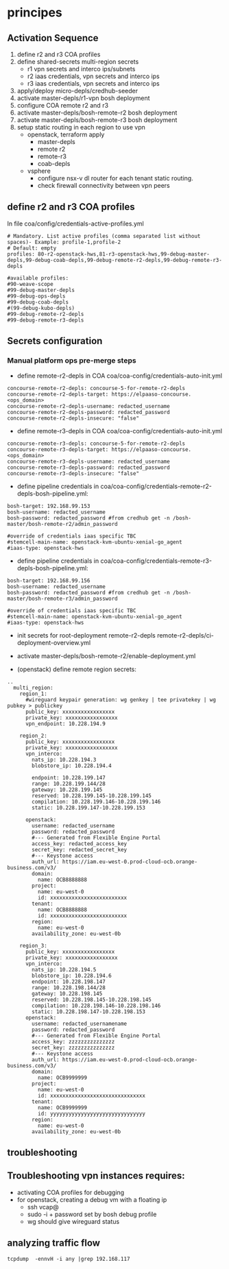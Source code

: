 # principes

## Activation Sequence 
  1. define r2 and r3 COA profiles
  2. define shared-secrets multi-region secrets
      - r1 vpn secrets and interco ips/subnets
      - r2 iaas credentials, vpn secrets and interco ips 
      - r3 iaas credentials, vpn secrets and interco ips
  3. apply/deploy micro-depls/credhub-seeder
  4. activate master-depls/r1-vpn bosh deployment
  5. configure COA remote r2 and r3
  6. activate master-depls/bosh-remote-r2 bosh deployment
  7. activate master-depls/bosh-remote-r3 bosh deployment
  8. setup static routing in each region to use vpn
      - openstack, terraform apply
        - master-depls
        - remote r2
        - remote-r3
        - coab-depls
      - vsphere
        - configure nsx-v dl router for each tenant static routing.
        - check firewall connectivity between vpn peers

## define r2 and r3 COA profiles
In file coa/config/credentials-active-profiles.yml
```
# Mandatory. List active profiles (comma separated list without spaces)- Example: profile-1,profile-2 
# Default: empty 
profiles: 80-r2-openstack-hws,81-r3-openstack-hws,99-debug-master-depls,99-debug-coab-depls,99-debug-remote-r2-depls,99-debug-remote-r3-depls

#available profiles:
#90-weave-scope
#99-debug-master-depls
#99-debug-ops-depls
#99-debug-coab-depls
#(99-debug-kubo-depls)
#99-debug-remote-r2-depls
#99-debug-remote-r3-depls

```

## Secrets configuration

### Manual platform ops pre-merge steps
- define remote-r2-depls in COA coa/coa-config/credentials-auto-init.yml

```
concourse-remote-r2-depls: concourse-5-for-remote-r2-depls
concourse-remote-r2-depls-target: https://elpaaso-concourse.<ops_domain>
concourse-remote-r2-depls-username: redacted_username
concourse-remote-r2-depls-password: redacted_password
concourse-remote-r2-depls-insecure: "false"

```

- define remote-r3-depls in COA coa/coa-config/credentials-auto-init.yml
```
concourse-remote-r3-depls: concourse-5-for-remote-r2-depls
concourse-remote-r3-depls-target: https://elpaaso-concourse.<ops_domain>
concourse-remote-r3-depls-username: redacted_username
concourse-remote-r3-depls-password: redacted_password
concourse-remote-r3-depls-insecure: "false"
```

- define pipeline credentials in coa/coa-config/credentials-remote-r2-depls-bosh-pipeline.yml:
```
bosh-target: 192.168.99.153
bosh-username: redacted_username
bosh-password: redacted_password #from credhub get -n /bosh-master/bosh-remote-r2/admin_password

#override of credentials iaas specific TBC
#stemcell-main-name: openstack-kvm-ubuntu-xenial-go_agent
#iaas-type: openstack-hws
```

- define pipeline credentials in coa/coa-config/credentials-remote-r3-depls-bosh-pipeline.yml:
```
bosh-target: 192.168.99.156
bosh-username: redacted_username
bosh-password: redacted_password #from credhub get -n /bosh-master/bosh-remote-r3/admin_password

#override of credentials iaas specific TBC
#stemcell-main-name: openstack-kvm-ubuntu-xenial-go_agent
#iaas-type: openstack-hws
```

- init secrets for root-deployment remote-r2-depls remote-r2-depls/ci-deployment-overview.yml

- activate master-depls/bosh-remote-r2/enable-deployment.yml

- (openstack) define remote region secrets:

```
..
  multi_region:
    region_1:
      #wireguard keypair generation: wg genkey | tee privatekey | wg pubkey > publickey
      public_key: xxxxxxxxxxxxxxxxx
      private_key: xxxxxxxxxxxxxxxxx
      vpn_endpoint: 10.228.194.9

    region_2:
      public_key: xxxxxxxxxxxxxxxxx
      private_key: xxxxxxxxxxxxxxxxx
      vpn_interco:
        nats_ip: 10.228.194.3
        blobstore_ip: 10.228.194.4
        
        endpoint: 10.228.199.147
        range: 10.228.199.144/28
        gateway: 10.228.199.145
        reserved: 10.228.199.145-10.228.199.145
        compilation: 10.228.199.146-10.228.199.146
        static: 10.228.199.147-10.228.199.153

      openstack:
        username: redacted_username
        password: redacted_password
        #--- Generated from Flexible Engine Portal
        access_key: redacted_access_key
        secret_key: redacted_secret_key
        #--- Keystone access
        auth_url: https://iam.eu-west-0.prod-cloud-ocb.orange-business.com/v3/
        domain:
          name: OCB8888888
        project:
          name: eu-west-0
          id: xxxxxxxxxxxxxxxxxxxxxxxxx
        tenant:
          name: OCB8888888
          id: xxxxxxxxxxxxxxxxxxxxxxxxx
        region:
          name: eu-west-0
        availability_zone: eu-west-0b

    region_3:
      public_key: xxxxxxxxxxxxxxxxx
      private_key: xxxxxxxxxxxxxxxxx
      vpn_interco:
        nats_ip: 10.228.194.5
        blobstore_ip: 10.228.194.6
        endpoint: 10.228.198.147
        range: 10.228.198.144/28
        gateway: 10.228.198.145
        reserved: 10.228.198.145-10.228.198.145
        compilation: 10.228.198.146-10.228.198.146
        static: 10.228.198.147-10.228.198.153
      openstack:
        username: redacted_usernamename
        password: redacted_password
        #--- Generated from Flexible Engine Portal
        access_key: zzzzzzzzzzzzzzz
        secret_key: zzzzzzzzzzzzzzz
        #--- Keystone access
        auth_url: https://iam.eu-west-0.prod-cloud-ocb.orange-business.com/v3/
        domain:
          name: OCB9999999
        project:
          name: eu-west-0
          id: xxxxxxxxxxxxxxxxxxxxxxxxxxxxxxx
        tenant:
          name: OCB9999999
          id: yyyyyyyyyyyyyyyyyyyyyyyyyyyyyyy
        region:
          name: eu-west-0
        availability_zone: eu-west-0b
```

## troubleshooting

## Troubleshooting vpn instances requires:
- activating COA profiles for debugging
- for openstack, creating a debug vm with a floating ip
  - ssh vcap@<vpn ip>
  - sudo -i + password set by bosh debug profile
  - wg should give wireguard status


## analyzing traffic flow

```
tcpdump  -ennvH -i any |grep 192.168.117
```


